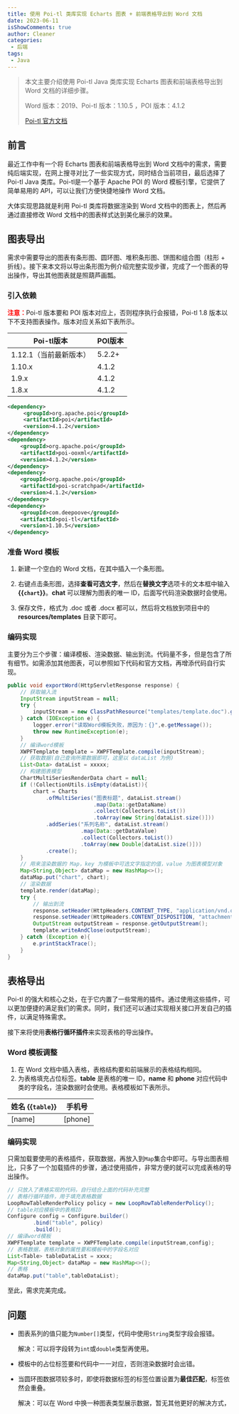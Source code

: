 ```yaml
---
title: 使用 Poi-tl 类库实现 Echarts 图表 + 前端表格导出到 Word 文档
date: 2023-06-11
isShowComments: true
author: Cleaner
categories: 
 - 后端
tags: 
 - Java
---
```


> 本文主要介绍使用 Poi-tl Java 类库实现 Echarts 图表和前端表格导出到 Word 文档的详细步骤。
>
> Word 版本：2019、Poi-tl 版本：1.10.5 ，POI 版本：4.1.2
>
> [Poi-tl 官方文档](http://deepoove.com/poi-tl/)

## 前言

最近工作中有一个将 Echarts 图表和前端表格导出到 Word 文档中的需求，需要纯后端实现，在网上搜寻对比了一些实现方式，同时结合当前项目，最后选择了 Poi-tl Java 类库。Poi-tl是一个基于 Apache POI 的 Word 模板引擎，它提供了简单易用的 API，可以让我们方便快捷地操作 Word 文档。

大体实现思路就是利用 Poi-tl 类库将数据渲染到 Word 文档中的图表上，然后再通过直接修改 Word 文档中的图表样式达到美化展示的效果。

## 图表导出

需求中需要导出的图表有条形图、圆环图、堆积条形图、饼图和组合图（柱形 + 折线）。接下来本文将以导出条形图为例介绍完整实现步骤，完成了一个图表的导出操作，导出其他图表就是照葫芦画瓢。

### 引入依赖

<font color=red>**注意：**</font>Poi-tl 版本要和 POI 版本对应上，否则程序执行会报错，Poi-tl 1.8 版本以下不支持图表操作。版本对应关系如下表所示。

| Poi-tl版本       | POI版本  |
| -------------- | ------ |
| 1.12.1（当前最新版本） | 5.2.2+ |
| 1.10.x         | 4.1.2  |
| 1.9.x          | 4.1.2  |
| 1.8.x          | 4.1.2  |

```xml
<dependency>
     <groupId>org.apache.poi</groupId>
     <artifactId>poi</artifactId>
     <version>4.1.2</version>
</dependency>
<dependency>
    <groupId>org.apache.poi</groupId>
    <artifactId>poi-ooxml</artifactId>
    <version>4.1.2</version>
</dependency>
<dependency>
    <groupId>org.apache.poi</groupId>
    <artifactId>poi-scratchpad</artifactId>
    <version>4.1.2</version>
</dependency>
<dependency>
    <groupId>com.deepoove</groupId>
    <artifactId>poi-tl</artifactId>
    <version>1.10.5</version>
</dependency>
```

### 准备 Word 模板

1.  新建一个空白的 Word 文档，在其中插入一个条形图。

2.  右键点击条形图，选择**查看可选文字**，然后在**替换文字**选项卡的文本框中输入  **{{`chart`}}**。**chat** 可以理解为图表的唯一 ID，后面写代码渲染数据时会使用。

3.  保存文件，格式为 .doc 或者 .docx 都可以，然后将文档放到项目中的 **resources/templates** 目录下即可。

### 编码实现

主要分为三个步骤：编译模板、渲染数据、输出到流。代码量不多，但是包含了所有细节。如需添加其他图表，可以参照如下代码和官方文档，再增添代码自行实现。

```java
public void exportWord(HttpServletResponse response) {
    // 获取输入流
    InputStream inputStream = null;
    try {
        inputStream = new ClassPathResource("templates/template.doc").getInputStream();
    } catch (IOException e) {
        logger.error("读取Word模板失败，原因为：{}",e.getMessage());
        throw new RuntimeException(e);
    }
    // 编译word模板
    XWPFTemplate template = XWPFTemplate.compile(inputStream);
    // 获取数据(自己查询所需数据即可，这里以 dataList 为例)
    List<Data> dataList = xxxxx;
    // 构建图表模型
    ChartMultiSeriesRenderData chart = null;
    if (!CollectionUtils.isEmpty(dataList)){
        chart = Charts
            .ofMultiSeries("图表标题", dataList.stream()
                           .map(Data::getDataName)
                           .collect(Collectors.toList())
                           .toArray(new String[dataList.size()]))
            .addSeries("系列名称", dataList.stream()
                       .map(Data::getDataValue)
                       .collect(Collectors.toList())
                       .toArray(new Double[dataList.size()]))
            .create();
    }
    // 用来渲染数据的 Map，key 为模板中可选文字指定的值，value 为图表模型对象
    Map<String,Object> dataMap = new HashMap<>();
    dataMap.put("chart", chart); 
    // 渲染数据
    template.render(dataMap);
    try {
        // 输出到流
        response.setHeader(HttpHeaders.CONTENT_TYPE, "application/vnd.openxmlformats-officedocument.wordprocessingml.document;charset=UTF-8");
        response.setHeader(HttpHeaders.CONTENT_DISPOSITION, "attachment;filename=" + fileName + ".doc");
        OutputStream outputStream = response.getOutputStream();
        template.writeAndClose(outputStream);
    } catch (Exception e){
        e.printStackTrace();
    }
}
```

## 表格导出

Poi-tl 的强大和核心之处，在于它内置了一些常用的插件。通过使用这些插件，可以更加便捷的满足我们的需求。同时，我们还可以通过实现相关接口开发自己的插件，以满足特殊需求。

接下来将使用**表格行循环插件**来实现表格的导出操作。

### Word 模板调整

1.  在 Word 文档中插入表格，表格结构要和前端展示的表格结构相同。
2.  为表格填充占位标签。**table** 是表格的唯一 ID，**name** 和 **phone** 对应代码中类的字段名，渲染数据时会使用。表格模板如下表所示。

| 姓名 {{`table`}} | 手机号      |
| ------------ | -------- |
| \[name]      | \[phone] |

### 编码实现

只需加载要使用的表格插件，获取数据，再放入到`Map`集合中即可。与导出图表相比，只多了一个加载插件的步骤，通过使用插件，非常方便的就可以完成表格的导出操作。

```java
// 只放入了表格实现的代码，自行结合上面的代码补充完整
// 表格行循环插件，用于填充表格数据
LoopRowTableRenderPolicy policy = new LoopRowTableRenderPolicy();
// table对应模板中的表格ID
Configure config = Configure.builder()
        .bind("table", policy)
        .build();
// 编译word模板
XWPFTemplate template = XWPFTemplate.compile(inputStream,config);
// 表格数据，表格对象的属性要和模板中的字段名对应
List<Table> tableDataList = xxxx;
Map<String,Object> dataMap = new HashMap<>();
// 表格
dataMap.put("table",tableDataList);

```

至此，需求完美完成。

## 问题

*   图表系列的值只能为`Number[]`类型，代码中使用`String`类型字段会报错。

    解决：可以将字段转为`int`或`double`类型再使用。

*   模板中的占位标签要和代码中一一对应，否则渲染数据时会出错。

*   当圆环图数据项较多时，即使将数据标签的标签位置设置为**最佳匹配**，标签依然会重叠。

    解决：可以在 Word 中换一种图表类型展示数据，暂无其他更好的解决方式，
